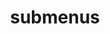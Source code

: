 ---
layout: page
title: submenus
nav: false
nav_order: false
dropdown: false
children: 
    - title: publications
      permalink: /publications/
    - title: divider
    - title: projects
      permalink: /projects/
---